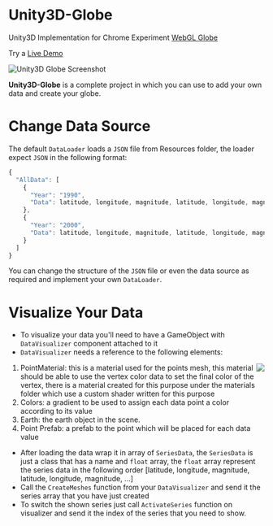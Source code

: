 # Unity3D-Globe
Unity3D Implementation for Chrome Experiment [WebGL Globe](http://www.chromeexperiments.com/globe) 

Try a [Live Demo](https://dandarawy.github.io/Unity3D-Globe/)

![Unity3D Globe Screenshot](https://dl.dropboxusercontent.com/s/az5hqprnlzz0mjh/Unity3DGlobe-main.png?dl=0)

**Unity3D-Globe** is a complete project in which you can use to add your own data and create your globe.

# Change Data Source
The default `DataLoader` loads a `JSON` file from Resources folder, the loader expect `JSON` in the following format:
```javascript
{
  "AllData": [
    {
      "Year": "1990",
      "Data": latitude, longitude, magnitude, latitude, longitude, magnitude, ...]
    },
    {
      "Year": "2000",
      "Data": latitude, longitude, magnitude, latitude, longitude, magnitude, ...]
    }
  ]
}
```

You can change the structure of the `JSON` file or even the data source as required and implement your own `DataLoader`.

# Visualize Your Data

* To visualize your data you'll need to have a GameObject with `DataVisualizer` component attached to it
* `DataVisualizer` needs a reference to the following elements:

<img align="right" src="https://dl.dropboxusercontent.com/s/p4qxm4ur09x5hh3/DataVisualizer.png?dl=0">

1. PointMaterial: this is a material used for the points mesh, this material should be able to use the vertex color data to set the final color of the vertex, there is a material created for this purpose under the materials folder which use a custom shader written for this purpose
2. Colors: a gradient to be used to assign each data point a color according to its value
3. Earth: the earth object in the scene.
4. Point Prefab: a prefab to the point which will be placed for each data value 
* After loading the data wrap it in array of `SeriesData`, the `SeriesData` is just a class that has a name and `float` array, the `float` array represent the series data in the following order [latitude, longitude, magnitude, latitude, longitude, magnitude, ...]
* Call the `CreateMeshes` function from your `DataVisualizer` and send it the series array that you have just created
* To switch the shown series just call `ActivateSeries` function on visualizer and send it the index of the series that you need to show.
